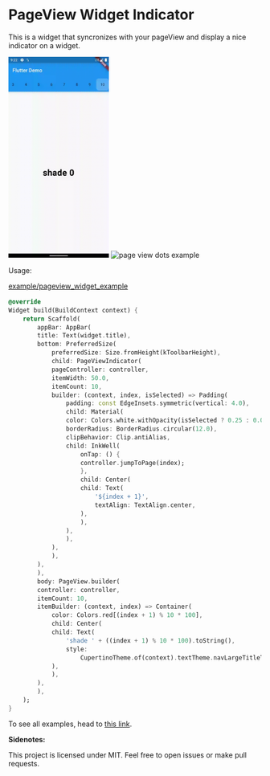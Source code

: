 # PageView Widget Indicator

This is a widget that syncronizes with your pageView and display a nice indicator on a widget.

<img src="https://github.com/andersonfds/pageview_widget_indicator/blob/main/assets/pageview_widget_example.gif?raw=true" alt="page view indicator example" width="200" />

<img src="https://github.com/andersonfds/pageview_widget_indicator/blob/main/assets/pageview_dots_example.gif?raw=true" alt="page view dots example" width="200" />

Usage:

[example/pageview_widget_example](https://github.com/andersonfds/pageview_widget_indicator/blob/db5a51c3cb5d4e7f8ca7f5a6d4b8a111d8ff9393/example/pageview_widget_example/pageview_widget_example.dart#L62-L94)

```dart
@override
Widget build(BuildContext context) {
    return Scaffold(
        appBar: AppBar(
        title: Text(widget.title),
        bottom: PreferredSize(
            preferredSize: Size.fromHeight(kToolbarHeight),
            child: PageViewIndicator(
            pageController: controller,
            itemWidth: 50.0,
            itemCount: 10,
            builder: (context, index, isSelected) => Padding(
                padding: const EdgeInsets.symmetric(vertical: 4.0),
                child: Material(
                color: Colors.white.withOpacity(isSelected ? 0.25 : 0.0),
                borderRadius: BorderRadius.circular(12.0),
                clipBehavior: Clip.antiAlias,
                child: InkWell(
                    onTap: () {
                    controller.jumpToPage(index);
                    },
                    child: Center(
                    child: Text(
                        '${index + 1}',
                        textAlign: TextAlign.center,
                    ),
                    ),
                ),
                ),
            ),
            ),
        ),
        ),
        body: PageView.builder(
        controller: controller,
        itemCount: 10,
        itemBuilder: (context, index) => Container(
            color: Colors.red[(index + 1) % 10 * 100],
            child: Center(
            child: Text(
                'shade ' + ((index + 1) % 10 * 100).toString(),
                style:
                    CupertinoTheme.of(context).textTheme.navLargeTitleTextStyle,
            ),
            ),
        ),
        ),
    );
}
```

To see all examples, head to [this link](https://github.com/andersonfds/pageview_widget_indicator/tree/main/example/lib).

**Sidenotes:**

This project is licensed under MIT.
Feel free to open issues or make pull requests.
